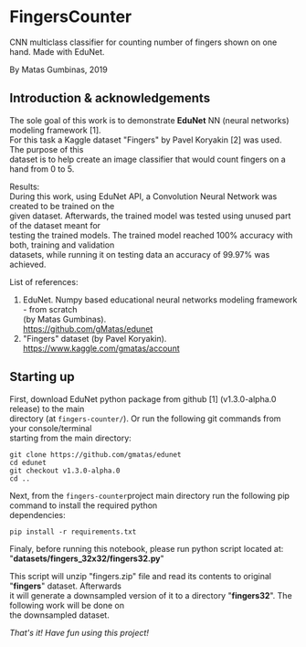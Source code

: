 # FingersCounter

CNN multiclass classifier for counting number of fingers shown on one hand. Made with EduNet.

By Matas Gumbinas, 2019

## Introduction & acknowledgements

The sole goal of this work is to demonstrate **EduNet** NN (neural networks) modeling framework [1].  
For this task a Kaggle dataset "Fingers" by Pavel Koryakin [2] was used. The purpose of this  
dataset is to help create an image classifier that would count fingers on a hand from 0 to 5.

Results:  
During this work, using EduNet API, a Convolution Neural Network was created to be trained on the  
given dataset. Afterwards, the trained model was tested using unused part of the dataset meant for   
testing the trained models. The trained model reached 100% accuracy with both, training and validation  
datasets, while running it on testing data an accuracy of 99.97% was achieved.

List of references:  
1. EduNet. Numpy based educational neural networks modeling framework - from scratch  
(by Matas Gumbinas).  
https://github.com/gMatas/edunet
2. "Fingers" dataset (by Pavel Koryakin).  
https://www.kaggle.com/gmatas/account

## Starting up

First, download EduNet python package from github [1] (v1.3.0-alpha.0 release) to the main  
directory (at ```fingers-counter/```). Or run the following git commands from your console/terminal  
starting from the main directory: 
```shell
git clone https://github.com/gmatas/edunet
cd edunet
git checkout v1.3.0-alpha.0
cd ..
```

Next, from the ```fingers-counter```project main directory run the following pip command to install the required python  
dependencies:
```shell
pip install -r requirements.txt
```

Finaly, before running this notebook, please run python script located at:  
"**datasets/fingers_32x32/fingers32.py**"

This script will unzip "fingers.zip" file and read its contents to original "**fingers**" dataset. Afterwards  
it will generate a downsampled version of it to a directory "**fingers32**". The following work will be done on  
the downsampled dataset.

*That's it! Have fun using this project!*
